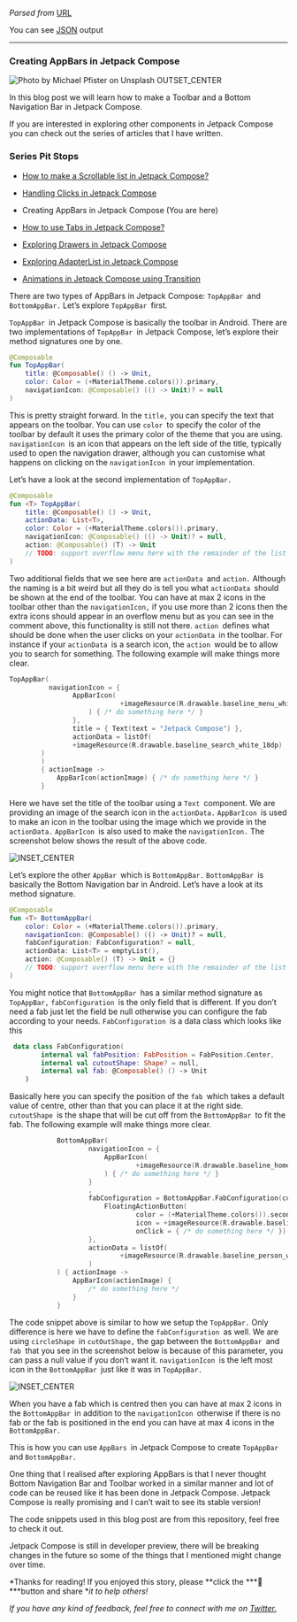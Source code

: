 *Parsed from* [URL](https://proandroiddev.com/creating-appbars-in-jetpack-compose-a8b5a5639930)

 You can see [JSON](./test6.json) output

----

### Creating AppBars in Jetpack Compose

![Photo by [Michael Pfister ](https://unsplash.com/@pfista?utm_source=unsplash&utm_medium=referral&utm_content=creditCopyText)on [Unsplash](https://unsplash.com/?utm_source=unsplash&utm_medium=referral&utm_content=creditCopyText) OUTSET_CENTER](https://miro.medium.com/1*rCOaUFY2wEhaHfaKjOSFgA.jpeg)

In this blog post we will learn how to make a Toolbar and a Bottom Navigation Bar in Jetpack Compose.

If you are interested in exploring other components in Jetpack Compose you can check out the series of articles that I have written.

### Series Pit Stops

- [How to make a Scrollable list in Jetpack Compose?](https://proandroiddev.com/how-to-make-a-recyclerview-in-jetpack-compose-fd54417d8479)

- [Handling Clicks in Jetpack Compose](https://proandroiddev.com/handling-clicks-in-jetpack-compose-3800379845c4)

- Creating AppBars in Jetpack Compose (You are here)

- [How to use Tabs in Jetpack Compose?](https://proandroiddev.com/how-to-use-tabs-in-jetpack-compose-41491be61c39)

- [Exploring Drawers in Jetpack Compose](https://android.jlelse.eu/exploring-drawers-in-jetpack-compose-3131e6f1b07b)

- [Exploring AdapterList in Jetpack Compose](https://proandroiddev.com/exploring-adapterlist-in-jetpack-compose-1615865d8e7d)

- [Animations in Jetpack Compose using Transition](https://proandroiddev.com/animations-in-jetpack-compose-using-transition-25d5d2143401)

There are two types of AppBars in Jetpack Compose: `TopAppBar `and `BottomAppBar.` Let’s explore `TopAppBar `first.

`TopAppBar `in Jetpack Compose is basically the toolbar in Android. There are two implementations of `TopAppBar `in Jetpack Compose, let’s explore their method signatures one by one.

```kt
@Composable
fun TopAppBar(
    title: @Composable() () -> Unit,
    color: Color = (+MaterialTheme.colors()).primary,
    navigationIcon: @Composable() (() -> Unit)? = null
)
```

This is pretty straight forward. In the `title,` you can specify the text that appears on the toolbar. You can use `color `to specify the color of the toolbar by default it uses the primary color of the theme that you are using. `navigationIcon `is an icon that appears on the left side of the title, typically used to open the navigation drawer, although you can customise what happens on clicking on the `navigationIcon `in your implementation.

Let’s have a look at the second implementation of `TopAppBar.`

```kt
@Composable
fun <T> TopAppBar(
    title: @Composable() () -> Unit,
    actionData: List<T>,
    color: Color = (+MaterialTheme.colors()).primary,
    navigationIcon: @Composable() (() -> Unit)? = null,
    action: @Composable() (T) -> Unit
    // TODO: support overflow menu here with the remainder of the list
)
```

Two additional fields that we see here are `actionData `and `action.` Although the naming is a bit weird but all they do is tell you what `actionData `should be shown at the end of the toolbar. You can have at max 2 icons in the toolbar other than the `navigationIcon,` if you use more than 2 icons then the extra icons should appear in an overflow menu but as you can see in the comment above, this functionality is still not there. `action `defines what should be done when the user clicks on your `actionData `in the toolbar. For instance if your `actionData `is a search icon, the `action `would be to allow you to search for something. The following example will make things more clear.

```kt
TopAppBar(
          navigationIcon = {
                AppBarIcon(
                            +imageResource(R.drawable.baseline_menu_white_18dp)
                    ) { /* do something here */ }
                },
                title = { Text(text = "Jetpack Compose") },
                actionData = listOf(
                +imageResource(R.drawable.baseline_search_white_18dp)
        )
        )
        { actionImage ->
            AppBarIcon(actionImage) { /* do something here */ }
        }
```

Here we have set the title of the toolbar using a `Text `component. We are providing an image of the search icon in the `actionData.` `AppBarIcon `is used to make an icon in the toolbar using the image which we provide in the `actionData.` `AppBarIcon `is also used to make the `navigationIcon.` The screenshot below shows the result of the above code.

![ INSET_CENTER](https://miro.medium.com/1*6x6Lja656NoOs1XNxHfMRA.png)

Let’s explore the other `AppBar `which is `BottomAppBar.` `BottomAppBar `is basically the Bottom Navigation bar in Android. Let’s have a look at its method signature.

```kt
@Composable
fun <T> BottomAppBar(
    color: Color = (+MaterialTheme.colors()).primary,
    navigationIcon: @Composable() (() -> Unit)? = null,
    fabConfiguration: FabConfiguration? = null,
    actionData: List<T> = emptyList(),
    action: @Composable() (T) -> Unit = {}
    // TODO: support overflow menu here with the remainder of the list
)
```

You might notice that `BottomAppBar `has a similar method signature as `TopAppBar,` `fabConfiguration `is the only field that is different. If you don’t need a fab just let the field be null otherwise you can configure the fab according to your needs. `FabConfiguration `is a data class which looks like this

```kt
 data class FabConfiguration(
        internal val fabPosition: FabPosition = FabPosition.Center,
        internal val cutoutShape: Shape? = null,
        internal val fab: @Composable() () -> Unit
    )
```

Basically here you can specify the position of the `fab `which takes a default value of centre, other than that you can place it at the right side. `cutoutShape `is the shape that will be cut off from the `BottomAppBar `to fit the fab. The following example will make things more clear.

```kt
            BottomAppBar(
                    navigationIcon = {
                        AppBarIcon(
                                +imageResource(R.drawable.baseline_home_white_18dp)
                        ) { /* do something here */ }
                    }
                    ,
                    fabConfiguration = BottomAppBar.FabConfiguration(cutoutShape = CircleShape) {
                        FloatingActionButton(
                                color = (+MaterialTheme.colors()).secondary,
                                icon = +imageResource(R.drawable.baseline_check_white_18dp),
                                onClick = { /* do something here */ })
                    },
                    actionData = listOf(
                            +imageResource(R.drawable.baseline_person_white_18dp)
                    )
            ) { actionImage ->
                AppBarIcon(actionImage) {
                    /* do something here */
                }
            }
```

The code snippet above is similar to how we setup the `TopAppBar.` Only difference is here we have to define the `fabConfiguration `as well. We are using `circleShape `in `cutOutShape,` the gap between the `BottomAppBar `and `fab `that you see in the screenshot below is because of this parameter, you can pass a null value if you don’t want it. `navigationIcon `is the left most icon in the `BottomAppBar `just like it was in `TopAppBar.`

![ INSET_CENTER](https://miro.medium.com/1*HaU3aYcWr0FlYF1aXnP7Nw.png)

When you have a fab which is centred then you can have at max 2 icons in the `BottomAppBar `in addition to the `navigationIcon `otherwise if there is no fab or the fab is positioned in the end you can have at max 4 icons in the `BottomAppBar.`

This is how you can use `AppBars `in Jetpack Compose to create `TopAppBar `and `BottomAppBar.`

One thing that I realised after exploring AppBars is that I never thought Bottom Navigation Bar and Toolbar worked in a similar manner and lot of code can be reused like it has been done in Jetpack Compose. Jetpack Compose is really promising and I can’t wait to see its stable version!

The code snippets used in this blog post are from this repository, feel free to check it out.



Jetpack Compose is still in developer preview, there will be breaking changes in the future so some of the things that I mentioned might change over time.

*Thanks for reading! If you enjoyed this story, please **click the ***👏 ***button and share **it to help others!*

*If you have any kind of feedback, feel free to connect with me on [Twitter.](https://twitter.com/NikitBhandari)*

